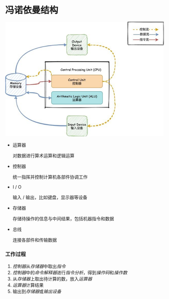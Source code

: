 # 冯诺依曼结构

![冯诺依曼结构图](https://raw.githubusercontent.com/yamsfeer/pic-bed/master/008i3skNgy1gsntjp3tn5j30ha0cjmxr.jpg)

* 运算器

  对数据进行算术运算和逻辑运算

* 控制器

  统一指挥并控制计算机各部件协调工作

* I / O

  输入 / 输出，比如键盘，显示器等设备

* 存储器

  存储待操作的信息与中间结果，包括机器指令和数据

* 总线

  连接各部件和传输数据

### 工作过程

1. *控制器*从*存储器*中取出*指令*
2. *控制器*中的*命令解释器*进行*指令分析*，得到*操作码*和*操作数*
3. 从*存储器*上取出待计算的数，放入*运算器*
4. *运算器*计算结果
5. 输出到*存储器*或*输出设备*
